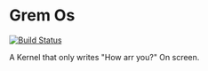 # Grem Os

[![Build Status](https://travis-ci.org/sprlptr48/grem_os.png?branch=master)](https://travis-ci.org/sprlptr48/grem_os)

A Kernel that only writes "How arr you?" On screen.
